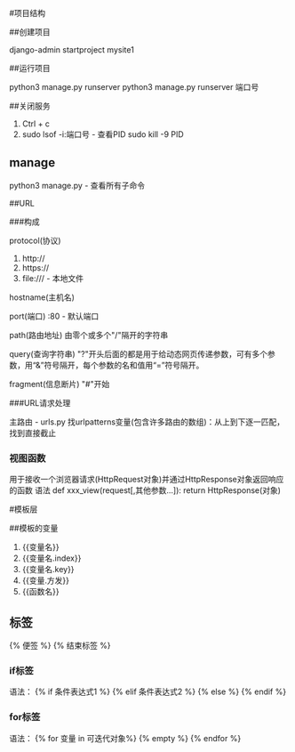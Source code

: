 #项目结构

##创建项目

django-admin startproject mysite1

##运行项目

python3 manage.py runserver
python3 manage.py runserver 端口号

##关闭服务

1. Ctrl + c
2. sudo lsof -i:端口号 - 查看PID
   sudo kill -9 PID

## manage

python3 manage.py - 查看所有子命令

##URL

###构成

protocol(协议)

1. http://
2. https://
3. file:/// - 本地文件

hostname(主机名)

port(端口)
:80 - 默认端口

path(路由地址)
由零个或多个"/"隔开的字符串

query(查询字符串)
"?"开头后面的都是用于给动态网页传递参数，可有多个参数，用“&”符号隔开，每个参数的名和值用“=”符号隔开。

fragment(信息断片)
"#"开始

###URL请求处理

主路由 - urls.py
找urlpatterns变量(包含许多路由的数组)：从上到下逐一匹配，找到直接截止

### 视图函数

用于接收一个浏览器请求(HttpRequest对象)并通过HttpResponse对象返回响应的函数
语法
def xxx_view(request[,其他参数.\.\.]):
	return HttpResponse(对象)

#模板层

##模板的变量

1. {{变量名}}
2. {{变量名.index}}
3. {{变量名.key}}
4. {{变量.方发}}
5. {{函数名}}

## 标签

{% 便签 %}
{% 结束标签 %}

### if标签

语法：
{% if 条件表达式1 %}
{% elif 条件表达式2 %}
{% else %}
{% endif %}

### for标签

语法：
{% for 变量 in 可迭代对象%}
{% empty %}
{% endfor %}
